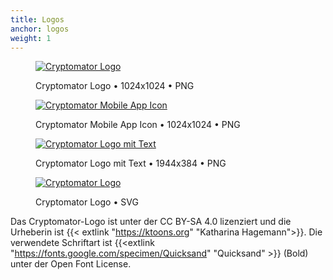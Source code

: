 ```yaml
---
title: Logos
anchor: logos
weight: 1
---
```

<div class="flex flex-wrap -mx-3">
  <div class="w-full px-3 md:w-1/2 lg:w-1/4">
    <figure class="rounded shadow bg-white text-center p-2 mb-8">
      <a href="/presskit/cryptomator-logo.png"><img class="inline-block mb-2 lazyload" data-src="/presskit/cryptomator-logo.png" alt="Cryptomator Logo"/></a>
      <figcaption>
        <p class="text-sm text-gray-500 mb-0">Cryptomator Logo • 1024x1024 • PNG</p>
      </figcaption>
    </figure>
  </div>
  <div class="w-full px-3 md:w-1/2 lg:w-1/4">
    <figure class="rounded shadow bg-white text-center p-2 mb-8">
      <a href="/presskit/cryptomator-app-icon.png"><img class="inline-block mb-2 lazyload" data-src="/presskit/cryptomator-app-icon.png" alt="Cryptomator Mobile App Icon"/></a>
      <figcaption>
        <p class="text-sm text-gray-500 mb-0">Cryptomator Mobile App Icon • 1024x1024 • PNG</p>
      </figcaption>
    </figure>
  </div>
  <div class="w-full px-3 lg:w-1/2">
    <figure class="rounded shadow bg-white text-center p-2 mb-8">
      <a href="/presskit/cryptomator-logo-text.png"><img class="inline-block mb-2 lazyload" data-src="/presskit/cryptomator-logo-text.png" alt="Cryptomator Logo mit Text"/></a>
      <figcaption>
        <p class="text-sm text-gray-500 mb-0">Cryptomator Logo mit Text • 1944x384 • PNG</p>
      </figcaption>
    </figure>
  </div>
  <div class="w-full px-3 md:w-1/2 lg:w-1/4">
    <figure class="rounded shadow bg-white text-center p-2 mb-8">
      <a href="/presskit/cryptomator-logo.svg"><img class="inline-block mb-2 lazyload" data-src="/presskit/cryptomator-logo.svg" alt="Cryptomator Logo"/></a>
      <figcaption>
        <p class="text-sm text-gray-500 mb-0">Cryptomator Logo • SVG</p>
      </figcaption>
    </figure>
  </div>
</div>

Das Cryptomator-Logo ist unter der CC BY-SA 4.0 lizenziert und die Urheberin ist {{< extlink "https://ktoons.org" "Katharina Hagemann">}}. Die verwendete Schriftart ist {{<extlink "https://fonts.google.com/specimen/Quicksand" "Quicksand" >}} (Bold) unter der Open Font License.
